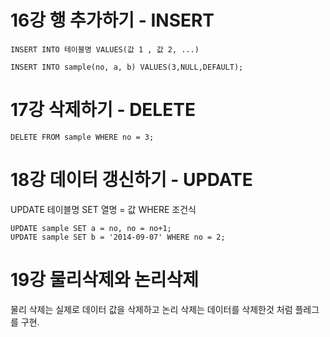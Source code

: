 
# 16강 행 추가하기 - INSERT

```MySQL
INSERT INTO 테이블명 VALUES(값 1 , 값 2, ...)
```

```MySQL
INSERT INTO sample(no, a, b) VALUES(3,NULL,DEFAULT);
```

# 17강 삭제하기 - DELETE

```MySQL
DELETE FROM sample WHERE no = 3;
```

# 18강 데이터 갱신하기 - UPDATE
UPDATE 테이블명 SET 열명 = 값 WHERE 조건식

```MySQL
UPDATE sample SET a = no, no = no+1;
UPDATE sample SET b = '2014-09-07' WHERE no = 2;
```

# 19강 물리삭제와 논리삭제
물리 삭제는 실제로 데이터 값을 삭제하고
논리 삭제는 데이터를 삭제한것 처럼 플레그를 구현.


